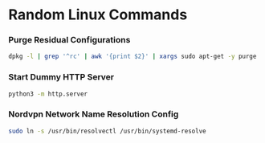 # Random Linux Commands

### Purge Residual Configurations
```sh
dpkg -l | grep '^rc' | awk '{print $2}' | xargs sudo apt-get -y purge
```

### Start Dummy HTTP Server
```sh
python3 -m http.server
```
### Nordvpn Network Name Resolution Config ###
```sh
sudo ln -s /usr/bin/resolvectl /usr/bin/systemd-resolve
```
